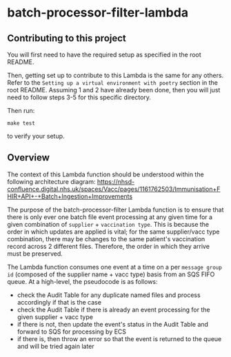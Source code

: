 # batch-processor-filter-lambda

## Contributing to this project

You will first need to have the required setup as specified in the root README.

Then, getting set up to contribute to this Lambda is the same for any others. Refer to
the `Setting up a virtual environment with poetry` section in the root README. Assuming 1 and 2 have already been done,
then you will just need to follow steps 3-5 for this specific directory.

Then run:

```
make test
```

to verify your setup.

## Overview

The context of this Lambda function should be understood within the following architecture diagram:
https://nhsd-confluence.digital.nhs.uk/spaces/Vacc/pages/1161762503/Immunisation+FHIR+API+-+Batch+Ingestion+Improvements

The purpose of the batch-processor-filter Lambda function is to ensure that there is only ever one batch file event
processing at any given time for a given combination of `supplier` + `vaccination type`. This is because the order in
which updates are applied is vital; for the same supplier/vacc type combination, there may be changes to the same
patient's vaccination record across 2 different files. Therefore, the order in which they arrive must be preserved.

The Lambda function consumes one event at a time on a per `message group id` (composed of the supplier name + vacc type)
basis from an SQS FIFO queue. At a high-level, the pseudocode is as follows:

- check the Audit Table for any duplicate named files and process accordingly if that is the case
- check the Audit Table if there is already an event processing for the given supplier + vacc type
- if there is not, then update the event's status in the Audit Table and forward to SQS for processing by ECS
- if there is, then throw an error so that the event is returned to the queue and will be tried again later
